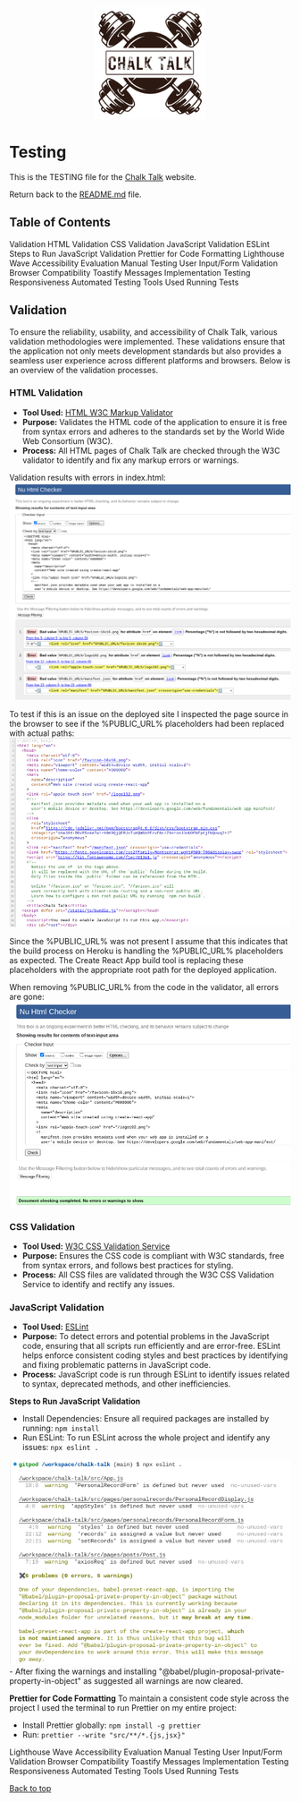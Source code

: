 <p align="center">
  <img src="./src/assets/chalk_logo_white.png" alt="Chalk Talk Logo" width="200"/>
</p>

<a name="top"></a>
# Testing
This is the TESTING file for the [Chalk Talk](https://chalk-talk-react-444e4f93c93c.herokuapp.com/) website.

Return back to the [README.md](README.md) file.

## Table of Contents
Validation
HTML Validation
CSS Validation
JavaScript Validation
ESLint
Steps to Run JavaScript Validation
Prettier for Code Formatting
Lighthouse
Wave Accessibility Evaluation
Manual Testing
User Input/Form Validation
Browser Compatibility
Toastify Messages Implementation Testing
Responsiveness
Automated Testing
Tools Used
Running Tests


## Validation
To ensure the reliability, usability, and accessibility of Chalk Talk, various validation methodologies were implemented. These validations ensure that the application not only meets development standards but also provides a seamless user experience across different platforms and browsers. Below is an overview of the validation processes.

### HTML Validation
-   **Tool Used:** [HTML W3C Markup Validator](https://validator.w3.org/)
-   **Purpose:** Validates the HTML code of the application to ensure it is free from syntax errors and adheres to the standards set by the World Wide Web Consortium (W3C).
-   **Process:** All HTML pages of Chalk Talk are checked through the W3C validator to identify and fix any markup errors or warnings.

Validation results with errors in index.html:
![HTML validator errors](./readme/testing/index.html_errors.png)

To test if this is an issue on the deployed site I inspected the page source in the browser to see if the %PUBLIC_URL% placeholders had been replaced with actual paths:
![index.html page source](./readme/testing/page_source_index.png)

Since the %PUBLIC_URL% was not present I assume that this indicates that the build process on Heroku is handling the %PUBLIC_URL% placeholders as expected. The Create React App build tool is replacing these placeholders with the appropriate root path for the deployed application.

When removing %PUBLIC_URL% from the code in the validator, all errors are gone:
![HTML validator no errors](./readme/testing/index.html_validation.png)

### CSS Validation
-   **Tool Used:** [W3C CSS Validation Service](https://jigsaw.w3.org/css-validator/)
-   **Purpose:** Ensures the CSS code is compliant with W3C standards, free from syntax errors, and follows best practices for styling.
-   **Process:** All CSS files are validated through the W3C CSS Validation Service to identify and rectify any issues.

### JavaScript Validation
-   **Tool Used:** [ESLint](https://eslint.org/)
-   **Purpose:** To detect errors and potential problems in the JavaScript code, ensuring that all scripts run efficiently and are error-free. ESLint helps enforce consistent coding styles and best practices by identifying and fixing problematic patterns in JavaScript code.
-   **Process:** JavaScript code is run through ESLint to identify issues related to syntax, deprecated methods, and other inefficiencies.

**Steps to Run JavaScript Validation**
-   Install Dependencies: Ensure all required packages are installed by running: `npm install`
-   Run ESLint: To run ESLint across the whole project and identify any issues: `npx eslint .`

![ESLint warnings](./readme/testing/warnings_eslint.png)
    -   After fixing the warnings and installing "@babel/plugin-proposal-private-property-in-object" as suggested all warnings are now cleared.
 
**Prettier for Code Formatting**
To maintain a consistent code style across the project I used the terminal to run Prettier on my entire project:
-   Install Prettier globally: `npm install -g prettier`
-   Run: `prettier --write "src/**/*.{js,jsx}"`

Lighthouse
Wave Accessibility Evaluation
Manual Testing
User Input/Form Validation
Browser Compatibility
Toastify Messages Implementation Testing
Responsiveness
Automated Testing
Tools Used
Running Tests


[Back to top](#top)